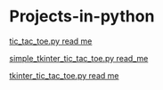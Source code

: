 # Projects-in-python

[tic_tac_toe.py read me](tic_tac_toe.md)

[simple_tkinter_tic_tac_toe.py read_me](simple_tkinter_tic_tac_toe.md)

[tkinter_tic_tac_toe.py read me](tkinter_tic_tac_toe.md)


